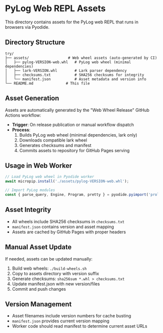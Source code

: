 # PyLog Web REPL Assets

This directory contains assets for the PyLog web REPL that runs in browsers via Pyodide.

## Directory Structure

```
try/
├── assets/                  # Web wheel assets (auto-generated by CI)
│   ├── pylog-VERSION-web.whl   # PyLog web wheel (minimal dependencies)
│   ├── lark-VERSION.whl        # Lark parser dependency
│   ├── checksums.txt           # SHA256 checksums for integrity
│   └── manifest.json           # Asset metadata and version info
└── README.md               # This file
```

## Asset Generation

Assets are automatically generated by the "Web Wheel Release" GitHub Actions workflow:

- **Trigger**: On release publication or manual workflow dispatch
- **Process**:
  1. Builds PyLog web wheel (minimal dependencies, lark only)
  2. Downloads compatible lark wheel
  3. Generates checksums and manifest
  4. Commits assets to repository for GitHub Pages serving

## Usage in Web Worker

```javascript
// Load PyLog web wheel in Pyodide worker
await micropip.install('./assets/pylog-VERSION-web.whl');

// Import PyLog modules
const { parse_query, Engine, Program, pretty } = pyodide.pyimport('prolog');
```

## Asset Integrity

- All wheels include SHA256 checksums in `checksums.txt`
- `manifest.json` contains version and asset mapping
- Assets are cached by GitHub Pages with proper headers

## Manual Asset Update

If needed, assets can be updated manually:

1. Build web wheels: `./build-wheels.sh`
2. Copy to assets directory with version suffix
3. Generate checksums: `sha256sum *.whl > checksums.txt`
4. Update manifest.json with new version/files
5. Commit and push changes

## Version Management

- Asset filenames include version numbers for cache busting
- `manifest.json` provides current version mapping
- Worker code should read manifest to determine current asset URLs